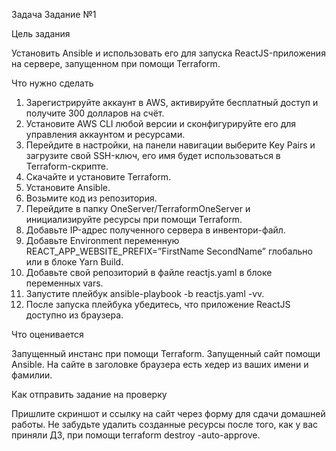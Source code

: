 Задача
Задание №1

Цель задания

Установить Ansible и использовать его для запуска ReactJS-приложения на сервере, запущенном при помощи Terraform.

Что нужно сделать

1. Зарегистрируйте аккаунт в AWS, активируйте бесплатный доступ и получите 300 долларов на счёт. 
2. Установите AWS CLI любой версии и сконфигурируйте его для управления аккаунтом и ресурсами. 
3. Перейдите в настройки, на панели навигации выберите Key Pairs и загрузите свой SSH-ключ, его имя будет использоваться в Terraform-скрипте.
4. Скачайте и установите Terraform.
5. Установите Ansible.
6. Возьмите код из репозитория.
7. Перейдите в папку OneServer/TerraformOneServer и инициализируйте ресурсы при помощи Terraform.
8. Добавьте IP-адрес полученного сервера в инвентори-файл.
9. Добавьте Environment переменную REACT_APP_WEBSITE_PREFIX=”FirstName SecondName” глобально или в блоке Yarn Build.
10. Добавьте свой репозиторий в файле reactjs.yaml в блоке переменных vars.
11. Запустите плейбук ansible-playbook -b reactjs.yaml -vv.
12. После запуска плейбука убедитесь, что приложение ReactJS доступно из браузера.

Что оценивается

Запущенный инстанс при помощи Terraform.
Запущенный сайт помощи Ansible.
На сайте в заголовке браузера есть хедер из ваших имени и фамилии.


Как отправить задание на проверку

Пришлите скриншот и ссылку на сайт через форму для сдачи домашней работы. Не забудьте удалить созданные ресурсы после того, как у вас приняли ДЗ, при помощи terraform destroy -auto-approve.


